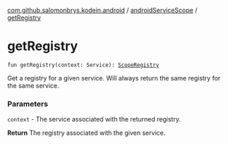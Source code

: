 [com.github.salomonbrys.kodein.android](../index.md) / [androidServiceScope](index.md) / [getRegistry](.)

# getRegistry

`fun getRegistry(context: Service): `[`ScopeRegistry`](../../com.github.salomonbrys.kodein.bindings/-scope-registry/index.md)

Get a registry for a given service. Will always return the same registry for the same service.

### Parameters

`context` - The service associated with the returned registry.

**Return**
The registry associated with the given service.

